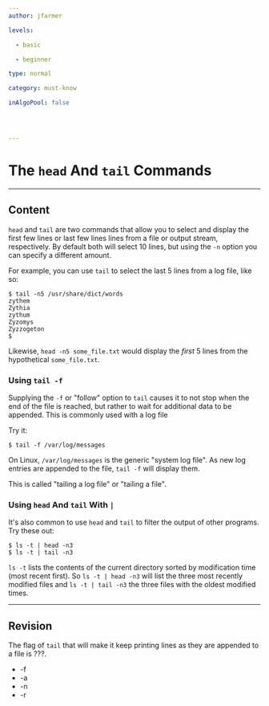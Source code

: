 ```yaml
---
author: jfarmer

levels:

  - basic

  - beginner

type: normal

category: must-know

inAlgoPool: false




---
```


# The `head` And `tail` Commands

---

## Content

`head` and `tail` are two commands that allow you to select and display the first few lines or last few lines lines from a file or output stream, respectively. By default both will select 10 lines, but using the `-n` option you can specify a different amount.

For example, you can use `tail` to select the last 5 lines from a log file, like so:

```shell
$ tail -n5 /usr/share/dict/words
zythem
Zythia
zythum
Zyzomys
Zyzzogeton
$
```

Likewise, `head -n5 some_file.txt` would display the _first_ 5 lines from the hypothetical `some_file.txt`.

### Using `tail -f`

Supplying the `-f` or "follow" option to `tail` causes it to not stop when the end of the file is reached, but rather to wait for additional data to be appended. This is commonly used with a log file

Try it:

```shell
$ tail -f /var/log/messages
```

On Linux, `/var/log/messages` is the generic "system log file". As new log entries are appended to the file, `tail -f` will display them.

This is called "tailing a log file" or "tailing a file".

### Using `head` And `tail` With `|`

It's also common to use `head` and `tail` to filter the output of other programs. Try these out:

```shell
$ ls -t | head -n3
$ ls -t | tail -n3
```

`ls -t` lists the contents of the current directory sorted by modification time (most recent first). So `ls -t | head -n3` will list the three most recently modified files and `ls -t | tail -n3` the three files with the oldest modified times.

---

## Revision

The flag of `tail` that will make it keep printing lines as they are appended to a file is ???.

- -f
- -a
- -n
- -r
